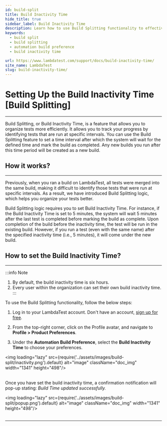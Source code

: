 ```yaml
---
id: build-split
title: Build Inactivity Time
hide_title: true
sidebar_label: Build Inactivity Time
description: Learn how to use Build Splitting functionality to effectively organize and manage your tests at different time intervals.
keywords:
  - build split
  - build splitting
  - automation build preference
  - build inactivity time

url: https://www.lambdatest.com/support/docs/build-inactivity-time/
site_name: LambdaTest
slug: build-inactivity-time/
---
```


# Setting Up the Build Inactivity Time [Build Splitting]
---

Build Splitting, or Build Inactivity Time, is a feature that allows you to organize tests more efficiently. It allows you to track your progress by identifying tests that are run at specific intervals. You can use the Build Splitting feature to set a time interval after which the system will wait for the defined time and mark the build as completed. Any new builds you run after this time period will be created as a new build.


## How it works?
---

Previously, when you ran a build on LambdaTest, all tests were merged into the same build, making it difficult to identify those tests that were run at specific intervals. As a result, we have introduced Build Splitting logic, which helps you organize your tests better.

Build Splitting logic requires you to set Build Inactivity Time. For instance, if the Build Inactivity Time is set to 5 minutes, the system will wait 5 minutes after the last test is completed before marking the build as complete. Upon completion of the build before the inactivity time, the test will be run in the existing build. However, if you run a test (even with the same name) after the specified inactivity time (i.e., 5 minutes), it will come under the new build.

## How to set the Build Inactivity Time?
---

:::info Note
1. By default, the build inactivity time is six hours.
2. Every user within the organization can set their own build inactivity time.
:::

To use the Build Splitting functionality, follow the below steps:

1. Log in to your LambdaTest account. Don't have an account, [sign up for free](https://accounts.lambdatest.com/register).


2. From the top-right corner, click on the Profile avatar, and navigate to **Profile > Product Preferences**.

3. Under the **Automation Build Preference**, select the **Build Inactivity Time** to choose
your preferences.

<img loading="lazy" src={require('../assets/images/build-split/inactivity.png').default} alt="image"  className="doc_img" width="1341" height="498"/><br/><br/>


Once you have set the build inactivity time, a confirmation notification will pop-up stating: *Build Time updated successfully.*

<img loading="lazy" src={require('../assets/images/build-split/popup.png').default} alt="image"  className="doc_img" width="1341" height="498"/><br/><br/>


---